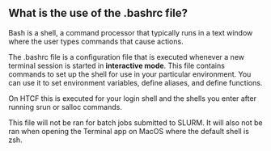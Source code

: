 
## What is the use of the .bashrc file?

Bash is a shell, a command processor that typically runs in a text window where the user types commands that cause actions.

The .bashrc file is a configuration file that is executed whenever a new terminal session is started in **interactive mode**. This file contains commands to set up the shell for use in your particular environment. You can use it to set environment variables, define aliases, and define functions.

On HTCF this is executed for your login shell and the shells you enter after running srun or salloc commands. 

This file will not be ran for batch jobs submitted to SLURM. It will also not be ran when opening the Terminal app on MacOS where the default shell is zsh.

